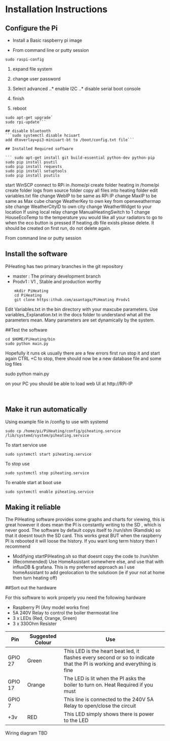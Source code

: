 # Installation Instructions

## Configure the Pi

* Install a Basic raspberry pi image

* From command line or putty session

`sudo raspi-config`
1. expand file system
2. change user password
3. Select advanced
..* enable I2C
..* disable serial boot console

4. finish
5. reboot

```sudo apt-get update
sudo apt-get upgrade`
sudo rpi-update```

## disable bluetooth
```sudo systemctl disable hciuart
add dtoverlay=pi3-miniuart-bt to /boot/config.txt file```

## Installed Required software

``` sudo apt-get install git build-essential python-dev python-pip
sudo pip install psutil
sudo pip install requests
sudo pip install setuptools
sudo pip install psutils
```


start WinSCP
connect to RPi
	in /home/pi create folder heating
	in /home/pi create folder logs
	from source folder copy all files into heating folder
	edit variables.txt file
		change WebIP to be same as RPi IP
		change MaxIP to be same as Max cube
		change WeatherKey to own key from openweathermap site
		change WeatherCityID to own city
		change WeatherWidget to your location
		If using local relay change ManualHeatingSwitch to 1
		change HouseEcoTemp to the temperature you would like all your radiators to go to 			when the eco button is pressed
	If heating.db file exists please delete. It should be created on first run, do not delete again.

From command line or putty session	


## Install the software

PiHeating has two primary branches in the git repository
* master : The primary development branch
* Prodv1 : V1 , Stable and production worthy


```	cd $HOME
	mkdir PiHeating
	cd PiHeating
	git clone https:ithub.com/asantaga/PiHeating Prodv1
```


Edit Variables.txt in the bin directory with your maxcube parameters. Use variables_Explanation.txt in the docs folder to understand what all the parameters mean. Many parameters are set dynamically by the system.

##Test the software

```
cd $HOME/PiHeating/bin
sudo python main.py
```

Hopefully it runs ok usually there are a few errors first run stop it and start again
CTRL +C to stop, there should now be a new database file and some log files

sudo python main.py 

on your PC you should be able to load web UI at http://RPi-IP

​	

## Make it run automatically 

Using example file in /config to use with systemd

`sudo cp /home/pi/PiHeating/config/piheating.service /lib/systemd/system/piheating.service`

To start service use

```
sudo systemctl start piheating.service 
```

To stop use

```
sudo systemctl stop piheating.service 
```

To enable start at boot use

```
sudo systemctl enable piheating.service 
```

## Making it reliable

The PiHeating software provides some graphs and charts for viewing, this is great however it does mean the PI is constantly writing to the SD , which is never good. The software by default copys itself to /run/shm (Ramdisk) so that it doesnt touch the SD card. This works great BUT when the raspberry PI is rebooted it will loose the history. If you want long term history then I recommend 
* Modifying startPiHeating.sh so that doesnt copy the code to /run/shm
* (Recommended) Use HomeAssistant somewhere else, and use that with influxDB & grafana. This is my preferred approach as I use homeAssistant to add geolocation to the solutioon (ie if your not at home then turn heating off)


##Sort out the hardware

For this software to work properly you need the following hardware

- Raspberry PI (Any model works fine)
- 5A 240V Relay to control the boiler thermostat line
- 3 x LEDs  (Red, Orange, Green)
- 3 x 330Ohm Resister



| Pin     | Suggested Colour | Use                                                          |      |
| ------- | ---------------- | ------------------------------------------------------------ | ------- |
| GPIO 27 | Green            | This LED is the heart beat led, it flashes every second or so to indicate that the PI is working and everything is fine ||
| GPIO 17 | Orange           | The LED is lit when the PI asks the boiler to turn on. Heat Required if you must ||
| GPIO 7 |  | This line is connected to the 240V 5A Relay to open/close the circuit ||
| +3v     | RED              | This LED simply shows there is power to the LED ||

Wiring diagram TBD
